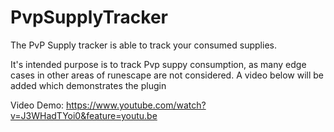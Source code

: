 # PvpSupplyTracker

The PvP Supply tracker is able to track your consumed supplies. 

It's intended purpose is to track Pvp suppy consumption, as many edge cases in other areas of runescape are not considered. A video below will be added which demonstrates the plugin

Video Demo: https://www.youtube.com/watch?v=J3WHadTYoi0&feature=youtu.be
